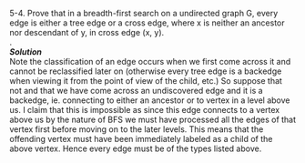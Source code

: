 5-4. Prove that in a breadth-first search on a undirected graph G,
every edge is either a tree edge or a cross edge, where x is neither an ancestor nor descendant of y, in cross edge (x, y).  
.  
***Solution***  
Note the classification of an edge occurs when we first come across it and cannot be reclassified later on (otherwise every tree edge
is a backedge when viewing it from the point of view of the child, etc.) So suppose that not and that we have come across an undiscovered edge and it is a
backedge, ie. connecting to either an ancestor or to vertex in a level above us. I claim that this is impossible as since this edge
connects to a vertex above us by the nature of BFS we must have processed all the edges of that vertex first before moving on to the 
later levels. This means that the offending vertex must have been immediately labeled as a child of the above vertex. Hence every edge
must be of the types listed above.
